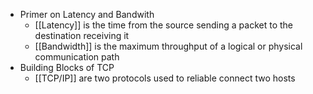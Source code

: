 - Primer on Latency and Bandwith
	- [[Latency]] is the time from the source sending a packet to the destination receiving it
	- [[Bandwidth]] is the maximum throughput of a logical or physical communication path
- Building Blocks of TCP
	- [[TCP/IP]] are two protocols used to reliable connect two hosts